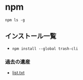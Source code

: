# npm

```
npm ls -g
```

## インストール一覧

- `npm install --global trash-cli`

### 過去の遺産

- [list.txt](./list.txt)

